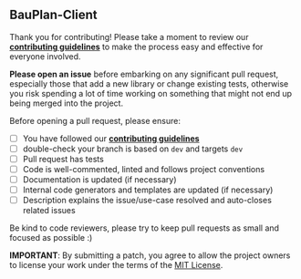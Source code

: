 ## BauPlan-Client

Thank you for contributing! Please take a moment to review our [**contributing guidelines**](ttps://github.com/Seitenbau/BauPlan-Client/blob/master/.github/CONTRIBUTING.md)
to make the process easy and effective for everyone involved.

**Please open an issue** before embarking on any significant pull request, especially those that
add a new library or change existing tests, otherwise you risk spending a lot of time working
on something that might not end up being merged into the project.

Before opening a pull request, please ensure:

- [ ] You have followed our [**contributing guidelines**](ttps://github.com/Seitenbau/BauPlan-Client/blob/master/.github/CONTRIBUTING.md)
- [ ] double-check your branch is based on `dev` and targets `dev` 
- [ ] Pull request has tests 
- [ ] Code is well-commented, linted and follows project conventions
- [ ] Documentation is updated (if necessary)
- [ ] Internal code generators and templates are updated (if necessary)
- [ ] Description explains the issue/use-case resolved and auto-closes related issues

Be kind to code reviewers, please try to keep pull requests as small and focused as possible :)

**IMPORTANT**: By submitting a patch, you agree to allow the project
owners to license your work under the terms of the [MIT License](ttps://github.com/Seitenbau/BauPlan-Client/blob/master/LICENSE.md).
